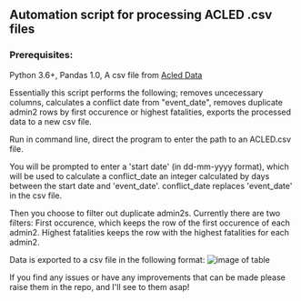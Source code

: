 ## Automation script for processing ACLED .csv files

### Prerequisites:
Python 3.6+,
Pandas 1.0,
A csv file from [Acled Data](https://acleddata.com/data-export-tool/)


Essentially this script performs the following; removes uncecessary columns, calculates a conflict date from "event_date", removes  duplicate admin2 rows by first occurence or highest fatalities, exports the processed data to a new csv file.

Run in command line, direct the program to enter the path to an ACLED.csv file.

You will be prompted to enter a 'start date' (in dd-mm-yyyy format), which will be used to calculate a conflict_date an integer calculated by days between the start date and 'event_date'. conflict_date replaces 'event_date' in the csv file.

Then you choose to filter out duplicate admin2s. Currently there are two filters: First occurence, which keeps the row of the first occurence of each admin2. Highest fatalities keeps the row with the highest fatalities for each admin2.


Data is exported to a csv file in the following format:
![image of table](https://i.ibb.co/nnp6kZz/Screenshot-2020-04-25-Tom-Automation-tasks.png)


If you find any issues or have any improvements that can be made please raise them in the repo, and I'll see to them asap!








